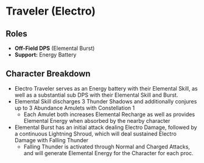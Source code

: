 # Traveler \(Electro\)

## Roles

* **Off-Field DPS** \(Elemental Burst\)
* **Support:** Energy Battery

## Character Breakdown

* Electro Traveler serves as an Energy battery with their Elemental Skill, as well as a substantial sub DPS with their Elemental Skill and Burst.
* Elemental Skill discharges 3 Thunder Shadows and additionally conjures up to 3 Abundance Amulets with Constellation 1
  * Each Amulet both increases Elemental Recharge as well as provides Elemental Energy when absorbed by the nearby character
* Elemental Burst has an initial attack dealing Electro Damage, followed by a continuous Lightning Shroud, which will deal sustained Electro Damage with Falling Thunder
  * Falling Thunder is activated through Normal and Charged Attacks, and will generate Elemental Energy for the Character for each proc.



